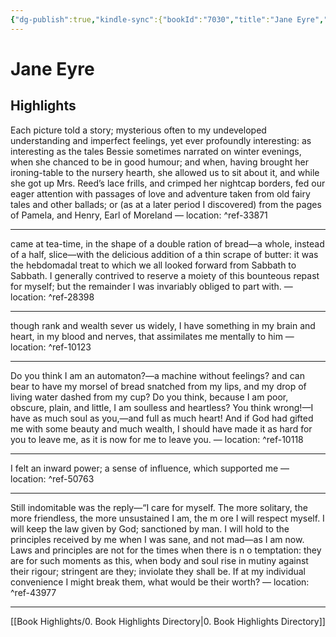 ```yaml
---
{"dg-publish":true,"kindle-sync":{"bookId":"7030","title":"Jane Eyre","author":"Charlotte Bronte","highlightsCount":6},"permalink":"/book-highlights/highlights-jane-eyre/","dgHomeLink":true,"dgPassFrontmatter":true}
---
```


# Jane Eyre
## Highlights
Each picture told a story; mysterious often to my undeveloped understanding and imperfect feelings, yet ever profoundly interesting: as interesting as the tales Bessie sometimes narrated on winter evenings, when she chanced to be in good humour; and when, having brought her ironing-table to the nursery hearth, she allowed us to sit about it, and while she got up Mrs. Reed’s lace frills, and crimped her nightcap borders, fed our eager attention with passages of love and adventure taken from old fairy tales and other ballads; or (as at a later period I discovered) from the pages of Pamela, and Henry, Earl of Moreland — location: []() ^ref-33871

---
came at tea-time, in the shape of a double ration of bread—a whole, instead of a half, slice—with the delicious addition of a thin scrape of butter: it was the hebdomadal treat to which we all looked forward from Sabbath to Sabbath. I generally contrived to reserve a moiety of this bounteous repast for myself; but the remainder I was invariably obliged to part with. — location: []() ^ref-28398

---
though rank and wealth sever us widely, I have something in my brain and heart, in my blood and nerves, that assimilates me mentally to him — location: []() ^ref-10123

---
Do you think I am an automaton?—a machine without feelings? and can bear to have my morsel of bread snatched from my lips, and my drop of living water dashed from my cup? Do you think, because I am poor, obscure, plain, and little, I am soulless and heartless? You think wrong!—I have as much soul as you,—and full as much heart! And if God had gifted me with some beauty and much wealth, I should have made it as hard for you to leave me, as it is now for me to leave you. — location: []() ^ref-10118

---
I felt an inward power; a sense of influence, which supported me — location: []() ^ref-50763

---
Still indomitable was the reply—“I care for myself. The more solitary, the more friendless, the more unsustained I am, the m ore I will respect myself. I will keep the law given by God; sanctioned by man. I will hold to the principles received by me when I was sane, and not mad—as I am now. Laws and principles are not for the times when there is n o temptation: they are for such moments as this, when body and soul rise in mutiny against their rigour; stringent are they; inviolate they shall be. If at my individual convenience I might break them, what would be their worth? — location: []() ^ref-43977

---

[[Book Highlights/0. Book Highlights Directory|0. Book Highlights Directory]]
